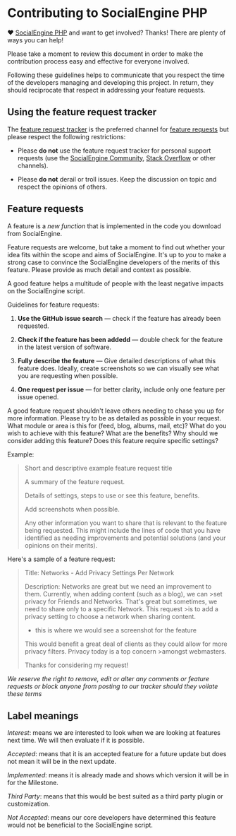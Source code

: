 # Contributing to SocialEngine PHP

♥ [SocialEngine PHP](https://www.socialengine.com) and want to get involved?
Thanks! There are plenty of ways you can help!

Please take a moment to review this document in order to make the contribution
process easy and effective for everyone involved.

Following these guidelines helps to communicate that you respect the time of
the developers managing and developing this project. In return, they should 
reciprocate that respect in addressing your feature requests.


## Using the feature request tracker

The [feature request tracker](https://github.com/SocialEngine/phpv4-feature-requests) is
the preferred channel for [feature requests](#features) 
but please respect the following restrictions:

* Please **do not** use the feature request tracker for personal support requests (use the [SocialEngine Community](https://community.onsocialengine.com/hot),
  [Stack Overflow](http://stackoverflow.com/questions/tagged/socialengine)
  or other channels).

* Please **do not** derail or troll issues. Keep the discussion on topic and
  respect the opinions of others.

<a name="features"></a>
## Feature requests

A feature is a _new function_ that is implemented in the code you download
from SocialEngine.

Feature requests are welcome, but take a moment to find out whether your idea
fits within the scope and aims of SocialEngine. It's up to *you* to make a strong
case to convince the SocialEngine developers of the merits of this feature. Please
provide as much detail and context as possible.

A good feature helps a multitude of people with the least negative impacts on the SocialEngine script.

Guidelines for feature requests:

1. **Use the GitHub issue search** &mdash; check if the feature has already been
   requested.

2. **Check if the feature has been addedd** &mdash; double check for the feature in the
   latest version of software.

3. **Fully describe the feature** &mdash; Give detailed descriptions of what this feature does. Ideally, create screenshots so we can visually see what you are requesting when possible.

4. **One request per issue** &mdash; for better clarity, include only one feature per issue opened.    

A good feature request shouldn't leave others needing to chase you up for more
information. Please try to be as detailed as possible in your request. What module or area is this for (feed, blog, albums, mail, etc)? What do you wish to achieve with this feature? What are the benefits? Why should we consider adding this feature? Does this feature require specific settings?

Example:

> Short and descriptive example feature request title
>
> A summary of the feature request. 
>
> Details of settings, steps to use or see this feature, benefits.
>
> Add screenshots when possible.
>
> Any other information you want to share that is relevant to the feature being
> requested. This might include the lines of code that you have identified as
> needing improvements and potential solutions (and your opinions on their
> merits).

Here's a sample of a feature request:

>Title: Networks - Add Privacy Settings Per Network
>
>Description: Networks are great but we need an improvement to them. Currently, when adding content (such as a blog), we can >set privacy for Friends and Networks. That's great but sometimes, we need to share only to a specific Network. This request >is to add a privacy setting to choose a network when sharing content.
>
>* this is where we would see a screenshot for the feature
>
>This would benefit a great deal of clients as they could allow for more privacy filters. Privacy today is a top concern >amongst webmasters.
>
>Thanks for considering my request!

_We reserve the right to remove, edit or alter any comments or feature requests or block anyone from posting to our tracker should they voilate these terms_

## Label meanings

_Interest_: means we are interested to look when we are looking at features next time. We will then evaluate if it is possible.

_Accepted_: means that it is an accepted feature for a future update but does not mean it will be in the next update.

_Implemented_: means it is already made and shows which version it will be in for the Milestone.

_Third Party_: means that this would be best suited as a third party plugin or customization.

_Not Accepted_: means our core developers have determined this feature would not be beneficial to the SocialEngine script.

